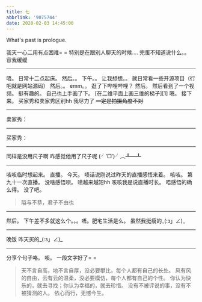 ```yaml
---
title: 七
abbrlink: '9075744'
date: 2020-02-03 14:45:00
---
```

What's past is prologue.

<!--more-->

我天一心二用有点困难= =
特别是在跟别人聊天的时候....
完蛋不知道说什么。。
容我缓缓


----------
唔。
日常十二点起床。
然后。。
下午。。
让我想想。。
就日常看一些开源项目（行吧就是网站源码）
然后。。
emm。。
逛了下哔哩哔哩？
然后。
然后看到了一个视频。
挺有趣的。
自己也上手画了下。
[在二维平面上画三维的梯子][1]
嗯。
接下来。
买家秀和卖家秀区别hh
我尽力了
~~一定是拍摄角度不对~~


----------
卖家秀：


----------
买家秀：


----------
同样是没用尺子啊
咋感觉他用了尺子呢
(╯‵□′)╯︵┻━┻


----------
咳咳临时想起来。
直播。
今天。
啧话说刚说过昨天的直播感悟来着。
咳咳。
第九十一次直播。
没啥感悟呗。
啧越来越短hh
咳咳我是说直播时长。
唔感悟的确么得。
没了吧。

> 隘与不恭，君子不由也


----------
然后。
下午差不多就这么个。。。唔。肥宅生活是么。
虽然我挺瘦的_(:з」∠)_




----------
晚饭
昨天买的_(:з」∠)_


----------
分享个句子咯。
咳。
一段文字好了= =

> 天不言自高，地不言自厚，没必要攀比，每个人都有自己的长处。
> 风有风的自由，云有云的温柔，没必要模仿，每个人都有自己的个性。
> 你认为快乐的，就去寻找；你认为幸福的，就去珍惜。
> 没有不被评说的事，没有不被猜测的人。
> 依心而行，无憾今生。
